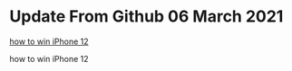 # Update From Github 06 March 2021

[how to win iPhone 12](https://apple.breezyclothingco.com)
      
how to win iPhone 12

